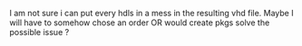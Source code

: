 I am not sure i can put every hdls in a mess in the resulting vhd file.
Maybe I will have to somehow chose an order OR would create pkgs solve the possible issue ?